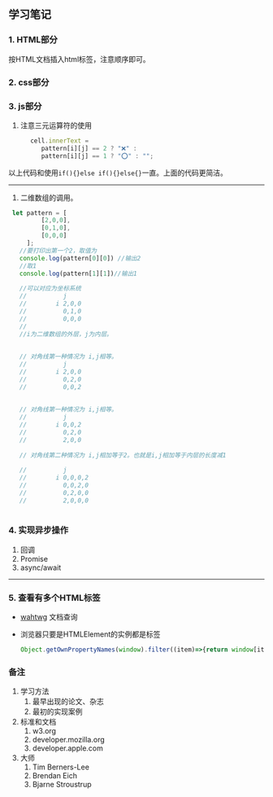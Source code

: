 ## 学习笔记
### 1. HTML部分
按HTML文档插入html标签，注意顺序即可。

### 2. css部分

### 3. js部分
1. 注意三元运算符的使用
```js
      cell.innerText =
         pattern[i][j] == 2 ? "❌" :
         pattern[i][j] == 1 ? "⭕️" : "";
```
以上代码和使用`if(){}else if(){}else{}`一直。上面的代码更简洁。

---
1. 二维数组的调用。

```js
 let pattern = [
         [2,0,0],
         [0,1,0],
         [0,0,0]
     ];
   //要打印出第一个2，取值为
   console.log(pattern[0][0]) //输出2
   //取1
   console.log(pattern[1][1])//输出1
   
   //可以对应为坐标系统
   //          j
   //        i 2,0,0
   //          0,1,0
   //          0,0,0
   //
   //i为二维数组的外层，j为内层。
   
   
   // 对角线第一种情况为 i,j相等。
   //          j
   //        i 2,0,0
   //          0,2,0
   //          0,0,2
   
   
   // 对角线第一种情况为 i,j相等。
   //          j
   //        i 0,0,2
   //          0,2,0
   //          2,0,0
   
   // 对角线第二种情况为 i,j相加等于2。也就是i,j相加等于内层的长度减1
   
   //          j
   //        i 0,0,0,2
   //          0,0,2,0
   //          0,2,0,0
   //          2,0,0,0
   
```

### 4. 实现异步操作
1. 回调
1. Promise
1. async/await


---

### 5. 查看有多个HTML标签

- [wahtwg](whatwg.org) 文档查询
- 浏览器只要是HTMLElement的实例都是标签
    
    ```js
    Object.getOwnPropertyNames(window).filter((item)=>{return window[item].prototype instanceof HTMLElement})
    ``` 


### 备注
1. 学习方法
   1. 最早出现的论文、杂志
   2. 最初的实现案例
2. 标准和文档
   1. w3.org
   2. developer.mozilla.org
   3. developer.apple.com
3. 大师
   1. Tim Berners-Lee
   2. Brendan Eich
   3. Bjarne Stroustrup
   



